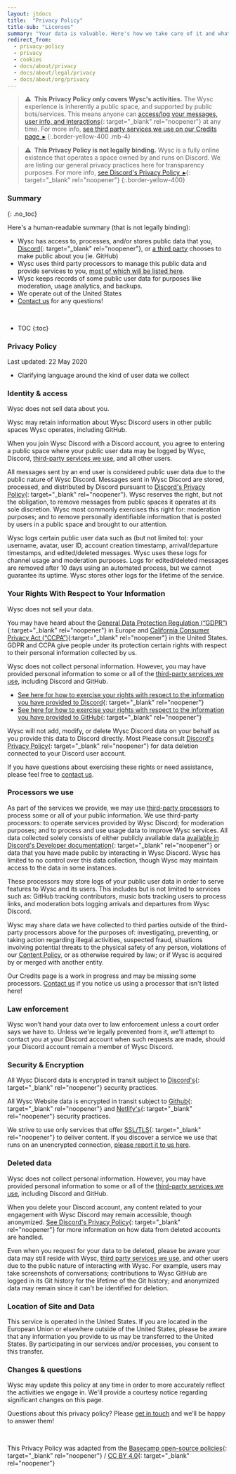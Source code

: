 ```yaml
---
layout: jtdocs
title:  "Privacy Policy"
title-sub: "Licenses"
summary: "Your data is valuable. Here's how we take care of it and what you can do with your data while it's in our hands."
redirect_from:
  - privacy-policy
  - privacy
  - cookies
  - docs/about/privacy
  - docs/about/legal/privacy
  - docs/about/org/privacy
---
```


> ⚠️&ensp;**This Privacy Policy only covers Wysc's activities.** The Wysc experience is inherently a public space, and supported by public bots/services. This means anyone can [access/log your messages, user info, and interactions](https://discordapp.com/developers/docs/intro){: target="_blank" rel="noopener"} at any time. For more info, [see third party services we use on our Credits page&ensp;▸](/docs/credits)
{:.border-yellow-400 .mb-4}

> ⚠️&ensp;**This Privacy Policy is not legally binding.** Wysc is a fully online existence that operates a space owned by and runs on Discord. We are listing our general privacy practices here for transparency purposes. For more info, [see Discord's Privacy Policy&ensp;▸](https://discordapp.com/privacy){: target="_blank" rel="noopener"}
{:.border-yellow-400}


### Summary
{: .no_toc}

Here's a human-readable summary (that is not legally binding):

- Wysc has access to, processes, and/or stores public data that you, [Discord](https://discordapp.com/developers/docs/intro){: target="_blank" rel="noopener"}, or [a third party](/docs/credits) chooses to make public about you (ie. GitHub)
- Wysc uses third party processors to manage this public data and provide services to you, [most of which will be listed here](/docs/credits).
- Wysc keeps records of some public user data for purposes like moderation, usage analytics, and backups.
- We operate out of the United States
- [Contact us](/docs/contact) for any questions!

<br>

* TOC
{:toc}


### Privacy Policy

Last updated: 22 May 2020
- Clarifying language around the kind of user data we collect


### Identity & access

Wysc does not sell data about you.

Wysc may retain information about Wysc Discord users in other public spaces Wysc operates, including GitHub.

When you join Wysc Discord with a Discord account, you agree to entering a public space where your public user data may be logged by Wysc, Discord, [third-party services we use](/docs/credits), and all other users.

All messages sent by an end user is considered public user data due to the public nature of Wysc Discord. Messages sent in Wysc Discord are stored, processed, and distributed by Discord pursuant to [Discord's Privacy Policy](https://discordapp.com/privacy){: target="_blank" rel="noopener"}. Wysc reserves the right, but not the obligation, to remove messages from public spaces it operates at its sole discretion. Wysc most commonly exercises this right for: moderation purposes; and to remove personally identifiable information that is posted by users in a public space and brought to our attention.

Wysc logs certain public user data such as (but not limited to): your username, avatar, user ID, account creation timestamp, arrival/departure timestamps, and edited/deleted messages. Wysc uses these logs for channel usage and moderation purposes. Logs for edited/deleted messages are removed after 10 days using an automated process, but we cannot guarantee its uptime. Wysc stores other logs for the lifetime of the service.


### Your Rights With Respect to Your Information

Wysc does not sell your data.

You may have heard about the [General Data Protection Regulation (“GDPR”)](https://gdpr.eu/tag/chapter-3/){:target="_blank" rel="noopener"} in Europe and [California Consumer Privacy Act (“CCPA”)](https://oag.ca.gov/privacy/ccpa){:target="_blank" rel="noopener"} in the United States. GDPR and CCPA give people under its protection certain rights with respect to their personal information collected by us.

Wysc does not collect personal information. However, you may have provided personal information to some or all of the [third-party services we use](/docs/credits), including Discord and GitHub.

- [See here for how to exercise your rights with respect to the information you have provided to Discord](https://discordapp.com/privacy){: target="_blank" rel="noopener"}
- [See here for how to exercise your rights with respect to the information you have provided to GitHub](https://help.github.com/en/github/site-policy/github-privacy-statement){: target="_blank" rel="noopener"}


Wysc will not add, modify, or delete Wysc Discord data on your behalf as you provide this data to Discord directly. Most Please consult [Discord's Privacy Policy](https://discordapp.com/privacy){: target="_blank" rel="noopener"} for data deletion connected to your Discord user account.

If you have questions about exercising these rights or need assistance, please feel free to [contact us](/docs/contact).


### Processors we use

As part of the services we provide, we may use [third-party processors](/docs/credits) to process some or all of your public information. We use third-party processors: to operate services provided by Wysc Discord; for moderation purposes; and to process and use usage data to improve Wysc services. All data collected solely consists of either publicly available data [available in Discord's Developer documentation](https://discordapp.com/developers/docs/intro){: target="_blank" rel="noopener"} or data that you have made public by interacting in Wysc Discord. Wysc has limited to no control over this data collection, though Wysc may maintain access to the data in some instances.

These processors may store logs of your public user data in order to serve features to Wysc and its users. This includes but is not limited to services such as: GitHub tracking contributors, music bots tracking users to process links, and moderation bots logging arrivals and departures from Wysc Discord.

Wysc may share data we have collected to third parties outside of the third-party processors above for the purposes of: investigating, preventing, or taking action regarding illegal activities, suspected fraud, situations involving potential threats to the physical safety of any person, violations of our [Content Policy](/docs/culture), or as otherwise required by law; or if Wysc is acquired by or merged with another entity.

Our Credits page is a work in progress and may be missing some processors. [Contact us](/docs/contact) if you notice us using a processor that isn't listed here!


### Law enforcement

Wysc won’t hand your data over to law enforcement unless a court order says we have to. Unless we're legally prevented from it, we’ll attempt to contact you at your Discord account when such requests are made, should your Discord account remain a member of Wysc Discord.


### Security & Encryption

All Wysc Discord data is encrypted in transit subject to [Discord's](https://discordapp.com/privacy){: target="_blank" rel="noopener"} security practices.

All Wysc Website data is encrypted in transit subject to [Github](https://github.com/security){: target="_blank" rel="noopener"} and [Netlify's](https://www.netlify.com/security/){: target="_blank" rel="noopener"} security practices.

We strive to use only services that offer [SSL/TLS](https://en.wikipedia.org/wiki/Transport_Layer_Security){: target="_blank" rel="noopener"} to deliver content. If you discover a service we use that runs on an unencrypted connection, [please report it to us here](/docs/contact).


### Deleted data

Wysc does not collect personal information. However, you may have provided personal information to some or all of the [third-party services we use](/docs/credits), including Discord and GitHub.

When you delete your Discord account, any content related to your engagement with Wysc Discord may remain accessible, though anonymized. [See Discord's Privacy Policy](https://discordapp.com/privacy){: target="_blank" rel="noopener"} for more information on how data from deleted accounts are handled.

Even when you request for your data to be deleted, please be aware your data may still reside with Wysc, [third party services we use](/docs/credits), and other users due to the public nature of interacting with Wysc. For example, users may take screenshots of conversations; contributions to Wysc GitHub are logged in its Git history for the lifetime of the Git history; and anonymized data may remain since it can't be identified for deletion.


### Location of Site and Data

This service is operated in the United States. If you are located in the European Union or elsewhere outside of the United States, please be aware that any information you provide to us may be transferred to the United States. By participating in our services and/or processes, you consent to this transfer.


### Changes & questions

Wysc may update this policy at any time in order to more accurately reflect the activities we engage in. We'll provide a courtesy notice regarding significant changes on this page.

Questions about this privacy policy? Please [get in touch](/docs/contact) and we’ll be happy to answer them!

<br>

This Privacy Policy was adapted from the [Basecamp open-source policies](https://github.com/basecamp/policies){: target="_blank" rel="noopener"} / [CC BY 4.0](https://creativecommons.org/licenses/by/4.0/){: target="_blank" rel="noopener"}